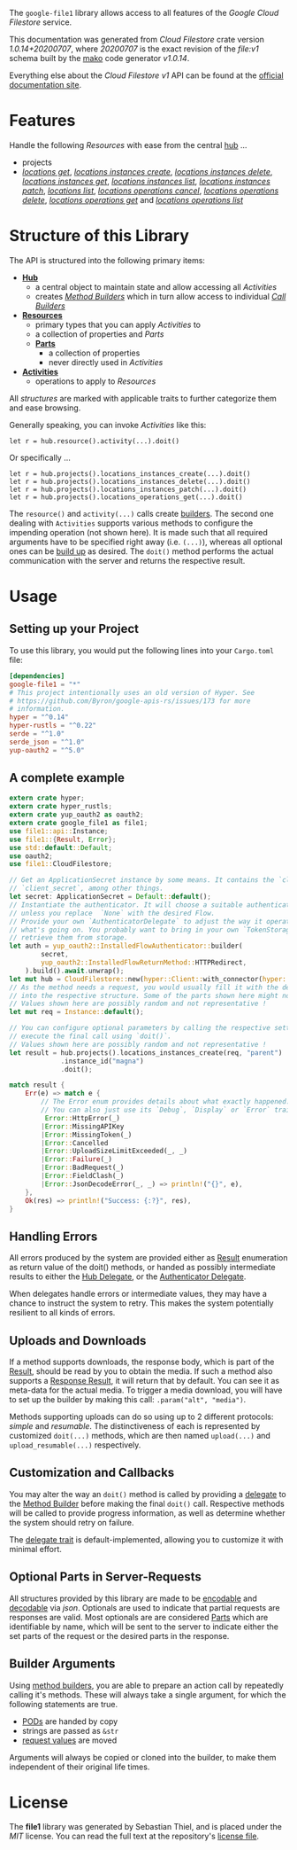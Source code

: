 <!---
DO NOT EDIT !
This file was generated automatically from 'src/mako/api/README.md.mako'
DO NOT EDIT !
-->
The `google-file1` library allows access to all features of the *Google Cloud Filestore* service.

This documentation was generated from *Cloud Filestore* crate version *1.0.14+20200707*, where *20200707* is the exact revision of the *file:v1* schema built by the [mako](http://www.makotemplates.org/) code generator *v1.0.14*.

Everything else about the *Cloud Filestore* *v1* API can be found at the
[official documentation site](https://cloud.google.com/filestore/).
# Features

Handle the following *Resources* with ease from the central [hub](https://docs.rs/google-file1/1.0.14+20200707/google_file1/CloudFilestore) ... 

* projects
 * [*locations get*](https://docs.rs/google-file1/1.0.14+20200707/google_file1/api::ProjectLocationGetCall), [*locations instances create*](https://docs.rs/google-file1/1.0.14+20200707/google_file1/api::ProjectLocationInstanceCreateCall), [*locations instances delete*](https://docs.rs/google-file1/1.0.14+20200707/google_file1/api::ProjectLocationInstanceDeleteCall), [*locations instances get*](https://docs.rs/google-file1/1.0.14+20200707/google_file1/api::ProjectLocationInstanceGetCall), [*locations instances list*](https://docs.rs/google-file1/1.0.14+20200707/google_file1/api::ProjectLocationInstanceListCall), [*locations instances patch*](https://docs.rs/google-file1/1.0.14+20200707/google_file1/api::ProjectLocationInstancePatchCall), [*locations list*](https://docs.rs/google-file1/1.0.14+20200707/google_file1/api::ProjectLocationListCall), [*locations operations cancel*](https://docs.rs/google-file1/1.0.14+20200707/google_file1/api::ProjectLocationOperationCancelCall), [*locations operations delete*](https://docs.rs/google-file1/1.0.14+20200707/google_file1/api::ProjectLocationOperationDeleteCall), [*locations operations get*](https://docs.rs/google-file1/1.0.14+20200707/google_file1/api::ProjectLocationOperationGetCall) and [*locations operations list*](https://docs.rs/google-file1/1.0.14+20200707/google_file1/api::ProjectLocationOperationListCall)




# Structure of this Library

The API is structured into the following primary items:

* **[Hub](https://docs.rs/google-file1/1.0.14+20200707/google_file1/CloudFilestore)**
    * a central object to maintain state and allow accessing all *Activities*
    * creates [*Method Builders*](https://docs.rs/google-file1/1.0.14+20200707/google_file1/client::MethodsBuilder) which in turn
      allow access to individual [*Call Builders*](https://docs.rs/google-file1/1.0.14+20200707/google_file1/client::CallBuilder)
* **[Resources](https://docs.rs/google-file1/1.0.14+20200707/google_file1/client::Resource)**
    * primary types that you can apply *Activities* to
    * a collection of properties and *Parts*
    * **[Parts](https://docs.rs/google-file1/1.0.14+20200707/google_file1/client::Part)**
        * a collection of properties
        * never directly used in *Activities*
* **[Activities](https://docs.rs/google-file1/1.0.14+20200707/google_file1/client::CallBuilder)**
    * operations to apply to *Resources*

All *structures* are marked with applicable traits to further categorize them and ease browsing.

Generally speaking, you can invoke *Activities* like this:

```Rust,ignore
let r = hub.resource().activity(...).doit()
```

Or specifically ...

```ignore
let r = hub.projects().locations_instances_create(...).doit()
let r = hub.projects().locations_instances_delete(...).doit()
let r = hub.projects().locations_instances_patch(...).doit()
let r = hub.projects().locations_operations_get(...).doit()
```

The `resource()` and `activity(...)` calls create [builders][builder-pattern]. The second one dealing with `Activities` 
supports various methods to configure the impending operation (not shown here). It is made such that all required arguments have to be 
specified right away (i.e. `(...)`), whereas all optional ones can be [build up][builder-pattern] as desired.
The `doit()` method performs the actual communication with the server and returns the respective result.

# Usage

## Setting up your Project

To use this library, you would put the following lines into your `Cargo.toml` file:

```toml
[dependencies]
google-file1 = "*"
# This project intentionally uses an old version of Hyper. See
# https://github.com/Byron/google-apis-rs/issues/173 for more
# information.
hyper = "^0.14"
hyper-rustls = "^0.22"
serde = "^1.0"
serde_json = "^1.0"
yup-oauth2 = "^5.0"
```

## A complete example

```Rust
extern crate hyper;
extern crate hyper_rustls;
extern crate yup_oauth2 as oauth2;
extern crate google_file1 as file1;
use file1::api::Instance;
use file1::{Result, Error};
use std::default::Default;
use oauth2;
use file1::CloudFilestore;

// Get an ApplicationSecret instance by some means. It contains the `client_id` and 
// `client_secret`, among other things.
let secret: ApplicationSecret = Default::default();
// Instantiate the authenticator. It will choose a suitable authentication flow for you, 
// unless you replace  `None` with the desired Flow.
// Provide your own `AuthenticatorDelegate` to adjust the way it operates and get feedback about 
// what's going on. You probably want to bring in your own `TokenStorage` to persist tokens and
// retrieve them from storage.
let auth = yup_oauth2::InstalledFlowAuthenticator::builder(
        secret,
        yup_oauth2::InstalledFlowReturnMethod::HTTPRedirect,
    ).build().await.unwrap();
let mut hub = CloudFilestore::new(hyper::Client::with_connector(hyper::net::HttpsConnector::new(hyper_rustls::TlsClient::new())), auth);
// As the method needs a request, you would usually fill it with the desired information
// into the respective structure. Some of the parts shown here might not be applicable !
// Values shown here are possibly random and not representative !
let mut req = Instance::default();

// You can configure optional parameters by calling the respective setters at will, and
// execute the final call using `doit()`.
// Values shown here are possibly random and not representative !
let result = hub.projects().locations_instances_create(req, "parent")
             .instance_id("magna")
             .doit();

match result {
    Err(e) => match e {
        // The Error enum provides details about what exactly happened.
        // You can also just use its `Debug`, `Display` or `Error` traits
         Error::HttpError(_)
        |Error::MissingAPIKey
        |Error::MissingToken(_)
        |Error::Cancelled
        |Error::UploadSizeLimitExceeded(_, _)
        |Error::Failure(_)
        |Error::BadRequest(_)
        |Error::FieldClash(_)
        |Error::JsonDecodeError(_, _) => println!("{}", e),
    },
    Ok(res) => println!("Success: {:?}", res),
}

```
## Handling Errors

All errors produced by the system are provided either as [Result](https://docs.rs/google-file1/1.0.14+20200707/google_file1/client::Result) enumeration as return value of
the doit() methods, or handed as possibly intermediate results to either the 
[Hub Delegate](https://docs.rs/google-file1/1.0.14+20200707/google_file1/client::Delegate), or the [Authenticator Delegate](https://docs.rs/yup-oauth2/*/yup_oauth2/trait.AuthenticatorDelegate.html).

When delegates handle errors or intermediate values, they may have a chance to instruct the system to retry. This 
makes the system potentially resilient to all kinds of errors.

## Uploads and Downloads
If a method supports downloads, the response body, which is part of the [Result](https://docs.rs/google-file1/1.0.14+20200707/google_file1/client::Result), should be
read by you to obtain the media.
If such a method also supports a [Response Result](https://docs.rs/google-file1/1.0.14+20200707/google_file1/client::ResponseResult), it will return that by default.
You can see it as meta-data for the actual media. To trigger a media download, you will have to set up the builder by making
this call: `.param("alt", "media")`.

Methods supporting uploads can do so using up to 2 different protocols: 
*simple* and *resumable*. The distinctiveness of each is represented by customized 
`doit(...)` methods, which are then named `upload(...)` and `upload_resumable(...)` respectively.

## Customization and Callbacks

You may alter the way an `doit()` method is called by providing a [delegate](https://docs.rs/google-file1/1.0.14+20200707/google_file1/client::Delegate) to the 
[Method Builder](https://docs.rs/google-file1/1.0.14+20200707/google_file1/client::CallBuilder) before making the final `doit()` call. 
Respective methods will be called to provide progress information, as well as determine whether the system should 
retry on failure.

The [delegate trait](https://docs.rs/google-file1/1.0.14+20200707/google_file1/client::Delegate) is default-implemented, allowing you to customize it with minimal effort.

## Optional Parts in Server-Requests

All structures provided by this library are made to be [encodable](https://docs.rs/google-file1/1.0.14+20200707/google_file1/client::RequestValue) and 
[decodable](https://docs.rs/google-file1/1.0.14+20200707/google_file1/client::ResponseResult) via *json*. Optionals are used to indicate that partial requests are responses 
are valid.
Most optionals are are considered [Parts](https://docs.rs/google-file1/1.0.14+20200707/google_file1/client::Part) which are identifiable by name, which will be sent to 
the server to indicate either the set parts of the request or the desired parts in the response.

## Builder Arguments

Using [method builders](https://docs.rs/google-file1/1.0.14+20200707/google_file1/client::CallBuilder), you are able to prepare an action call by repeatedly calling it's methods.
These will always take a single argument, for which the following statements are true.

* [PODs][wiki-pod] are handed by copy
* strings are passed as `&str`
* [request values](https://docs.rs/google-file1/1.0.14+20200707/google_file1/client::RequestValue) are moved

Arguments will always be copied or cloned into the builder, to make them independent of their original life times.

[wiki-pod]: http://en.wikipedia.org/wiki/Plain_old_data_structure
[builder-pattern]: http://en.wikipedia.org/wiki/Builder_pattern
[google-go-api]: https://github.com/google/google-api-go-client

# License
The **file1** library was generated by Sebastian Thiel, and is placed 
under the *MIT* license.
You can read the full text at the repository's [license file][repo-license].

[repo-license]: https://github.com/Byron/google-apis-rsblob/master/LICENSE.md
